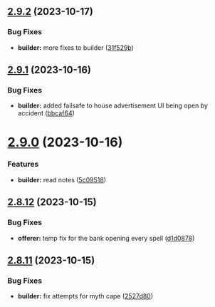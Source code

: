 ## [2.9.2](https://github.com/Torwent/wasp-free/compare/v2.9.1...v2.9.2) (2023-10-17)


### Bug Fixes

* **builder:** more fixes to builder ([31f529b](https://github.com/Torwent/wasp-free/commit/31f529bcfa5e620e43233ecbb909e18e5c84d62f))



## [2.9.1](https://github.com/Torwent/wasp-free/compare/v2.9.0...v2.9.1) (2023-10-16)


### Bug Fixes

* **builder:** added failsafe to house advertisement UI being open by accident ([bbcaf64](https://github.com/Torwent/wasp-free/commit/bbcaf641f63e5e8882176dd1ede19f4e8da72306))



# [2.9.0](https://github.com/Torwent/wasp-free/compare/v2.8.12...v2.9.0) (2023-10-16)


### Features

* **builder:** read notes ([5c09518](https://github.com/Torwent/wasp-free/commit/5c09518874c2404d8ea5d9612975cf618cb6a8de))



## [2.8.12](https://github.com/Torwent/wasp-free/compare/v2.8.11...v2.8.12) (2023-10-15)


### Bug Fixes

* **offerer:** temp fix for the bank opening every spell ([d1d0878](https://github.com/Torwent/wasp-free/commit/d1d08789602a20ba3ca44082884ecfec8b2a64bd))



## [2.8.11](https://github.com/Torwent/wasp-free/compare/v2.8.10...v2.8.11) (2023-10-15)


### Bug Fixes

* **builder:** fix attempts for myth cape ([2527d80](https://github.com/Torwent/wasp-free/commit/2527d802b4f2d460fd29c2a9424d839b923c58e7))



